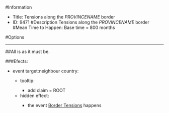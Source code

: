 #Information
 - Title: Tensions along the $PROVINCENAME$ border
 - ID: 9471
#Description
Tensions along the $PROVINCENAME$ border
#Mean Time to Happen:
Base time = 800 months

#Options

___
##All is as it must be.

###Efects:<ul><li>event target:neighbour country:</li><ul><li>tooltip:</li><ul><li>add claim = ROOT</li></ul><li>hidden effect:</li><ul><li>the event [Border Tensions](../events/border_tensions.md) happens</li></ul></ul></ul>
